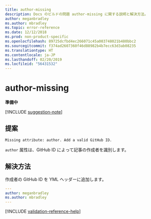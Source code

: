 ```yaml
---
title: author-missing
description: Docs のビルドの問題 author-missing に関する説明と解決方法。
author: meganbradley
ms.author: mbradley
ms.topic: error-reference
ms.date: 12/12/2018
ms.prod: non-product-specific
ms.openlocfilehash: 89725dcfbd4ec266071c45a003748021b480bbc2
ms.sourcegitcommit: f374ad2607360f46d88982b4b7ecc63d3ab08235
ms.translationtype: HT
ms.contentlocale: ja-JP
ms.lasthandoff: 02/20/2019
ms.locfileid: "56431532"
---
```

# <a name="author-missing"></a>author-missing

**準備中**

[!INCLUDE [suggestion-note](includes/suggestion-note.md)]

## <a name="suggestion"></a>提案

`Missing attribute: author. Add a valid GitHub ID.`

`author` 属性は、GitHub ID によって記事の作成者を識別します。 

## <a name="resolution"></a>解決方法

作成者の GitHub ID を YML ヘッダーに追加します。

```yml
---
author: meganbradley
ms.author: mbradley
---
```

<!--make sure to add this file to your includes folder and verify the path-->
[!INCLUDE [validation-reference-help](includes/validation-reference-help.md)]